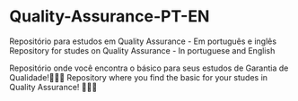 # Quality-Assurance-PT-EN
Repositório para estudos em Quality Assurance - Em português e inglês 
Repository for studes on Quality Assurance - In portuguese and English

Repositório onde você encontra o básico para seus estudos de Garantia de Qualidade!🙌🧑‍🏫
Repository where you find the basic for your studes in Quality Assurance! 🙌🧑‍🏫
